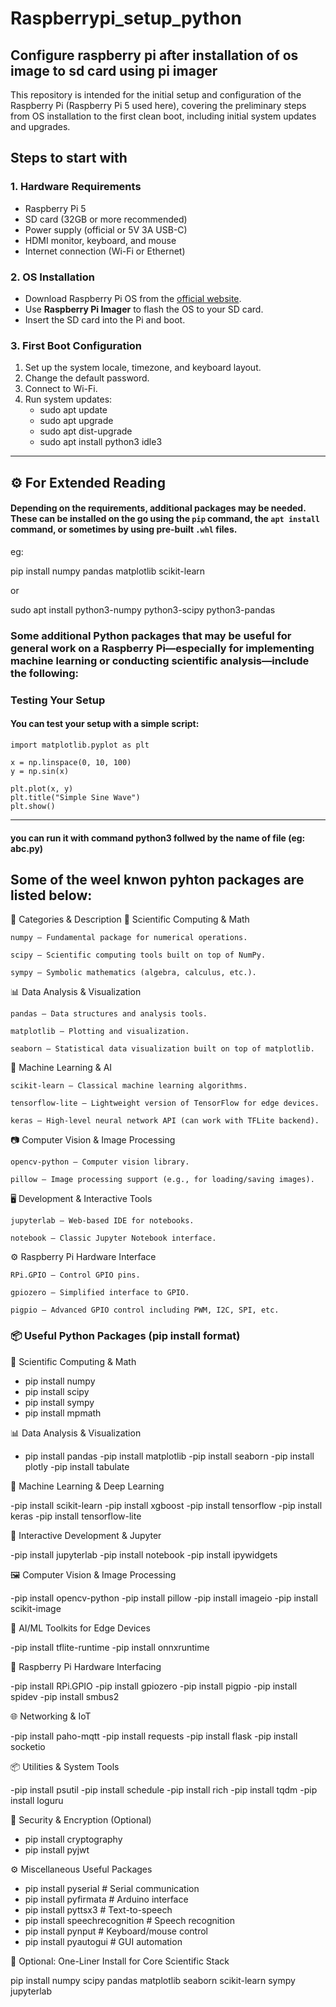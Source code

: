 # Raspberrypi_setup_python
## Configure raspberry pi after installation of os image to sd card using pi imager

This repository is intended for the initial setup and configuration of the Raspberry Pi (Raspberry Pi 5 used here), covering the preliminary steps from OS installation to the first clean boot, including initial system updates and upgrades.

## Steps to start with

### 1. Hardware Requirements

- Raspberry Pi 5
- SD card (32GB or more recommended)
- Power supply (official or 5V 3A USB-C)
- HDMI monitor, keyboard, and mouse
- Internet connection (Wi-Fi or Ethernet)

### 2. OS Installation

- Download Raspberry Pi OS from the [official website](https://www.raspberrypi.com/software/).
- Use **Raspberry Pi Imager** to flash the OS to your SD card.
- Insert the SD card into the Pi and boot.


###  3. First Boot Configuration

1. Set up the system locale, timezone, and keyboard layout.
2. Change the default password.
3. Connect to Wi-Fi.
4. Run system updates:
   - sudo apt update
   - sudo apt upgrade
   - sudo apt dist-upgrade 
   - sudo apt install python3 idle3


---

## ⚙️ For Extended Reading

#### Depending on the requirements, additional packages may be needed. These can be installed on the go using the `pip` command, the `apt install` command, or sometimes by using pre-built `.whl` files.

eg: 

pip install numpy pandas matplotlib scikit-learn

or

sudo apt install python3-numpy python3-scipy python3-pandas


### Some additional Python packages that may be useful for general work on a Raspberry Pi—especially for implementing machine learning or conducting scientific analysis—include the following:



### Testing Your Setup

#### You can test your setup with a simple script:

```import numpy as np
import matplotlib.pyplot as plt

x = np.linspace(0, 10, 100)
y = np.sin(x)

plt.plot(x, y)
plt.title("Simple Sine Wave")
plt.show()
 ``` 
---
#### you can run it with command python3 follwed by the name of file (eg: abc.py)


## Some of the weel knwon pyhton packages are listed below:
🧰 Categories & Description
🧮 Scientific Computing & Math

    numpy – Fundamental package for numerical operations.

    scipy – Scientific computing tools built on top of NumPy.

    sympy – Symbolic mathematics (algebra, calculus, etc.).

📊 Data Analysis & Visualization

    pandas – Data structures and analysis tools.

    matplotlib – Plotting and visualization.

    seaborn – Statistical data visualization built on top of matplotlib.

🤖 Machine Learning & AI

    scikit-learn – Classical machine learning algorithms.

    tensorflow-lite – Lightweight version of TensorFlow for edge devices.

    keras – High-level neural network API (can work with TFLite backend).

📷 Computer Vision & Image Processing

    opencv-python – Computer vision library.

    pillow – Image processing support (e.g., for loading/saving images).

🖥️ Development & Interactive Tools

    jupyterlab – Web-based IDE for notebooks.

    notebook – Classic Jupyter Notebook interface.

⚙️ Raspberry Pi Hardware Interface

    RPi.GPIO – Control GPIO pins.

    gpiozero – Simplified interface to GPIO.

    pigpio – Advanced GPIO control including PWM, I2C, SPI, etc.



### 📦 Useful Python Packages (pip install format)
🧮 Scientific Computing & Math

- pip install numpy
- pip install scipy
- pip install sympy
- pip install mpmath

📊 Data Analysis & Visualization

- pip install pandas
-pip install matplotlib
-pip install seaborn
-pip install plotly
-pip install tabulate

🤖 Machine Learning & Deep Learning

-pip install scikit-learn
-pip install xgboost
-pip install tensorflow
-pip install keras
-pip install tensorflow-lite

🧪 Interactive Development & Jupyter

-pip install jupyterlab
-pip install notebook
-pip install ipywidgets

🖼️ Computer Vision & Image Processing

-pip install opencv-python
-pip install pillow
-pip install imageio
-pip install scikit-image

🧠 AI/ML Toolkits for Edge Devices

-pip install tflite-runtime
-pip install onnxruntime

🐍 Raspberry Pi Hardware Interfacing

-pip install RPi.GPIO
-pip install gpiozero
-pip install pigpio
-pip install spidev
-pip install smbus2

🌐 Networking & IoT

-pip install paho-mqtt
-pip install requests
-pip install flask
-pip install socketio

📦 Utilities & System Tools

-pip install psutil
-pip install schedule
-pip install rich
-pip install tqdm
-pip install loguru

🔐 Security & Encryption (Optional)

- pip install cryptography
- pip install pyjwt

⚙️ Miscellaneous Useful Packages

- pip install pyserial          # Serial communication
- pip install pyfirmata         # Arduino interface
- pip install pyttsx3           # Text-to-speech
- pip install speechrecognition # Speech recognition
- pip install pynput            # Keyboard/mouse control
- pip install pyautogui         # GUI automation

📝 Optional: One-Liner Install for Core Scientific Stack

pip install numpy scipy pandas matplotlib seaborn scikit-learn sympy jupyterlab
